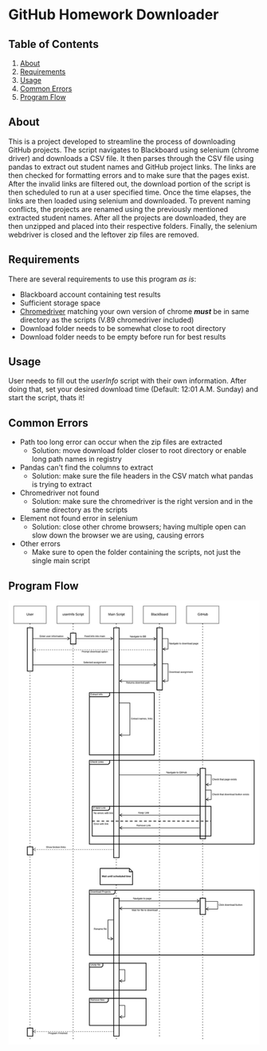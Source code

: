 # GitHub Homework Downloader

## Table of Contents
1. [About](https://github.com/Michael-Hensley/GitHub-Downloader-Capstone#about)
2. [Requirements](https://github.com/Michael-Hensley/GitHub-Downloader-Capstone#requirements)
3. [Usage](https://github.com/Michael-Hensley/GitHub-Downloader-Capstone#usage)
4. [Common Errors](https://github.com/Michael-Hensley/GitHub-Downloader-Capstone#common-errors)
5. [Program Flow](https://github.com/Michael-Hensley/GitHub-Downloader-Capstone#program-flow)

## About
This is a project developed to streamline the process of downloading GitHub projects.  The script navigates to Blackboard using selenium (chrome driver) and downloads a CSV file.  It then parses through the CSV file using pandas to extract out student names and GitHub project links.  The links are then checked for formatting errors and to make sure that the pages exist.  After the invalid links are filtered out, the download portion of the script is then scheduled to run at a user specified time.  Once the time elapses, the links are then loaded using selenium and downloaded.  To prevent naming conflicts, the projects are renamed using the previously mentioned extracted student names.  After all the projects are downloaded, they are then unzipped and placed into their respective folders.  Finally, the selenium webdriver is closed and the leftover zip files are removed.

## Requirements
There are several requirements to use this program *as is*:
- Blackboard account containing test results
- Sufficient storage space
- [Chromedriver](https://chromedriver.chromium.org/downloads) matching your own version of chrome ***must*** be in same directory as the scripts (V.89 chromedriver included)
- Download folder needs to be somewhat close to root directory 
- Download folder needs to be empty before run for best results

## Usage
User needs to fill out the *userInfo* script with their own information.  After doing that, set your desired download time (Default: 12:01 A.M. Sunday) and start the script, thats it! 

## Common Errors
- Path too long error can occur when the zip files are extracted
    - Solution: move download folder closer to root directory or enable long path names in registry
- Pandas can't find the columns to extract
    - Solution: make sure the file headers in the CSV match what pandas is trying to extract
- Chromedriver not found
    - Solution: make sure the chromedriver is the right version and in the same directory as the scripts
- Element not found error in selenium
    - Solution: close other chrome browsers; having multiple open can slow down the browser we are using, causing errors
- Other errors
    - Make sure to open the folder containing the scripts, not just the single main script

## Program Flow
![Sequence Diagram](https://github.com/Michael-Hensley/GitHub-Downloader-Capstone/blob/main/Modeling/Sequence%20Diagram.jpeg)


